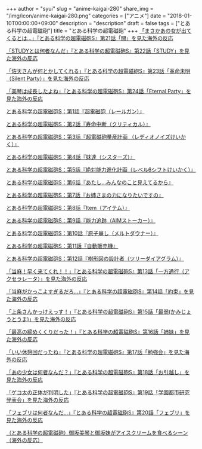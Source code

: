 +++
author = "syui"
slug = "anime-kaigai-280"
share_img = "/img/icon/anime-kaigai-280.png"
categories = ["アニメ"]
date = "2018-01-10T00:00:00+09:00"
description = "description"
draft = false
tags = ["とある科学の超電磁砲"]
title = "とある科学の超電磁砲"
+++
<a href="http://asnyaro.blog129.fc2.com/blog-entry-1007.html" rel="nofollow" target="_blank" title="「まさかあの女が出てくるとは…」『とある科学の超電磁砲S』第21話「闇」を見た海外の反応">「まさかあの女が出てくるとは…」『とある科学の超電磁砲S』第21話「闇」を見た海外の反応</a>

<a href="http://asnyaro.blog129.fc2.com/blog-entry-1018.html" rel="nofollow" target="_blank" title="「STUDYとは何者なんだ」『とある科学の超電磁砲S』第22話「STUDY」を見た海外の反応">「STUDYとは何者なんだ」『とある科学の超電磁砲S』第22話「STUDY」を見た海外の反応</a>

<a href="http://asnyaro.blog129.fc2.com/blog-entry-1027.html" rel="nofollow" target="_blank" title="「佐天さんが何とかしてくれる」『とある科学の超電磁砲S』第23話「革命未明（Silent Party）」を見た海外の反応">「佐天さんが何とかしてくれる」『とある科学の超電磁砲S』第23話「革命未明（Silent Party）」を見た海外の反応</a>

<a href="http://asnyaro.blog129.fc2.com/blog-entry-1037.html" rel="nofollow" target="_blank" title="「美琴は成長したよね」『とある科学の超電磁砲S』第24話「Eternal Party」を見た海外の反応">「美琴は成長したよね」『とある科学の超電磁砲S』第24話「Eternal Party」を見た海外の反応</a>

<a href="http://asnyaro.blog129.fc2.com/blog-entry-823.html" rel="nofollow" target="_blank" title="とある科学の超電磁砲S：第1話『超電磁砲（レールガン）』">とある科学の超電磁砲S：第1話『超電磁砲（レールガン）』</a>

<a href="http://asnyaro.blog129.fc2.com/blog-entry-830.html" rel="nofollow" target="_blank" title="とある科学の超電磁砲S：第2話『寿命中断（クリティカル）』">とある科学の超電磁砲S：第2話『寿命中断（クリティカル）』</a>

<a href="http://asnyaro.blog129.fc2.com/blog-entry-837.html" rel="nofollow" target="_blank" title="とある科学の超電磁砲S：第3話『超電磁砲量産計画 （レディオノイズけいかく）』">とある科学の超電磁砲S：第3話『超電磁砲量産計画 （レディオノイズけいかく）』</a>

<a href="http://asnyaro.blog129.fc2.com/blog-entry-844.html" rel="nofollow" target="_blank" title="とある科学の超電磁砲S：第4話『妹達（シスターズ）』">とある科学の超電磁砲S：第4話『妹達（シスターズ）』</a>

<a href="http://asnyaro.blog129.fc2.com/blog-entry-851.html" rel="nofollow" target="_blank" title="とある科学の超電磁砲S：第5話『絶対能力進化計画（レベル6シフトけいかく）』">とある科学の超電磁砲S：第5話『絶対能力進化計画（レベル6シフトけいかく）』</a>

<a href="http://asnyaro.blog129.fc2.com/blog-entry-858.html" rel="nofollow" target="_blank" title="とある科学の超電磁砲S：第6話『あたし…みんなのこと見えてるから』">とある科学の超電磁砲S：第6話『あたし…みんなのこと見えてるから』</a>

<a href="http://asnyaro.blog129.fc2.com/blog-entry-865.html" rel="nofollow" target="_blank" title="とある科学の超電磁砲S：第7話『お姉さまの力になりたいですの』">とある科学の超電磁砲S：第7話『お姉さまの力になりたいですの』</a>

<a href="http://asnyaro.blog129.fc2.com/blog-entry-872.html" rel="nofollow" target="_blank" title="とある科学の超電磁砲S：第8話『Item（アイテム）』">とある科学の超電磁砲S：第8話『Item（アイテム）』</a>

<a href="http://asnyaro.blog129.fc2.com/blog-entry-879.html" rel="nofollow" target="_blank" title="とある科学の超電磁砲S：第9話『能力追跡（AIMストーカー）』">とある科学の超電磁砲S：第9話『能力追跡（AIMストーカー）』</a>

<a href="http://asnyaro.blog129.fc2.com/blog-entry-886.html" rel="nofollow" target="_blank" title="とある科学の超電磁砲S：第10話『原子崩し（メルトダウナー）』">とある科学の超電磁砲S：第10話『原子崩し（メルトダウナー）』</a>

<a href="http://asnyaro.blog129.fc2.com/blog-entry-893.html" rel="nofollow" target="_blank" title="とある科学の超電磁砲S：第11話『自動販売機』">とある科学の超電磁砲S：第11話『自動販売機』</a>

<a href="http://asnyaro.blog129.fc2.com/blog-entry-900.html" rel="nofollow" target="_blank" title="とある科学の超電磁砲S：第12話『樹形図の設計者（ツリーダイアグラム）』">とある科学の超電磁砲S：第12話『樹形図の設計者（ツリーダイアグラム）』</a>

<a href="http://asnyaro.blog129.fc2.com/blog-entry-908.html" rel="nofollow" target="_blank" title="「当麻！早く来てくれ！！」『とある科学の超電磁砲S』第13話「一方通行（アクセラレータ）」を見た海外の反応">「当麻！早く来てくれ！！」『とある科学の超電磁砲S』第13話「一方通行（アクセラレータ）」を見た海外の反応</a>

<a href="http://asnyaro.blog129.fc2.com/blog-entry-920.html" rel="nofollow" target="_blank" title="「当麻がかっこよすぎるだろ…」『とある科学の超電磁砲S』第14話「約束」を見た海外の反応">「当麻がかっこよすぎるだろ…」『とある科学の超電磁砲S』第14話「約束」を見た海外の反応</a>

<a href="http://asnyaro.blog129.fc2.com/blog-entry-930.html" rel="nofollow" target="_blank" title="「上条さんかっけえっす！」『とある科学の超電磁砲S』第15話「最弱(かみじょうとうま)」を見た海外の反応">「上条さんかっけえっす！」『とある科学の超電磁砲S』第15話「最弱(かみじょうとうま)」を見た海外の反応</a>

<a href="http://asnyaro.blog129.fc2.com/blog-entry-941.html" rel="nofollow" target="_blank" title="「最高の締めくくりだった！」『とある科学の超電磁砲S』第16話「姉妹」を見た海外の反応">「最高の締めくくりだった！」『とある科学の超電磁砲S』第16話「姉妹」を見た海外の反応</a>

<a href="http://asnyaro.blog129.fc2.com/blog-entry-951.html" rel="nofollow" target="_blank" title="「いい休憩回だったね」『とある科学の超電磁砲S』第17話「勉強会」を見た海外の反応">「いい休憩回だったね」『とある科学の超電磁砲S』第17話「勉強会」を見た海外の反応</a>

<a href="http://asnyaro.blog129.fc2.com/blog-entry-973.html" rel="nofollow" target="_blank" title="「あの少女は何者なんだ？」『とある科学の超電磁砲S』第18話「お引越し」を見た海外の反応">「あの少女は何者なんだ？」『とある科学の超電磁砲S』第18話「お引越し」を見た海外の反応</a>

<a href="http://asnyaro.blog129.fc2.com/blog-entry-984.html" rel="nofollow" target="_blank" title="「ゲコ太の正体が判明した」『とある科学の超電磁砲S』第19話「学園都市研究発表会」を見た海外の反応">「ゲコ太の正体が判明した」『とある科学の超電磁砲S』第19話「学園都市研究発表会」を見た海外の反応</a>

<a href="http://asnyaro.blog129.fc2.com/blog-entry-995.html" rel="nofollow" target="_blank" title="「フェブリは何者なんだ…」『とある科学の超電磁砲S』第20話「フェブリ」を見た海外の反応">「フェブリは何者なんだ…」『とある科学の超電磁砲S』第20話「フェブリ」を見た海外の反応</a>

<a href="http://kagerou001.blog.jp/archives/5739704.html" rel="nofollow" target="_blank" title="（とある科学の超電磁砲）御坂美琴と御坂妹がアイスクリームを食べるシーン（海外の反応）">（とある科学の超電磁砲）御坂美琴と御坂妹がアイスクリームを食べるシーン（海外の反応）</a>
